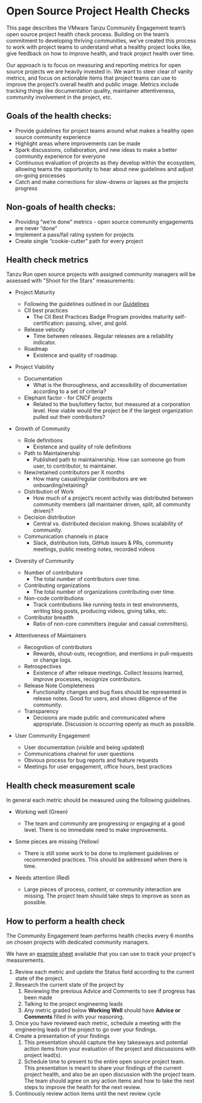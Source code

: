 # Open Source Project Health Checks

This page describes the VMware Tanzu Community Engagement team’s open source project health check process. Building on the team’s commitment to developing thriving communities, we’ve created this process to work with project teams to understand what a healthy project looks like, give feedback on how to improve health, and track project health over time. 

Our approach is to focus on measuring and reporting metrics for open source projects we are heavily invested in. We want to steer clear of vanity metrics, and focus on actionable items that project teams can use to improve the project’s overall health and public image. Metrics include tracking things like documentation quality, maintainer attentiveness, community involvement in the project, etc.

## Goals of the health checks:

- Provide guidelines for project teams around what makes a healthy open source community experience
- Highlight areas where improvements can be made
- Spark discussions, collaboration, and new ideas to make a better community experience for everyone
- Continuous evaluation of projects as they develop within the ecosystem, allowing teams the opportunity to hear about new guidelines and adjust on-going processes
- Catch and make corrections for slow-downs or lapses as the projects progress

## Non-goals of health checks:

- Providing “we’re done” metrics - open source community engagements are never “done”
- Implement a pass/fail rating system for projects
- Create single “cookie-cutter” path for every project

## Health check metrics 

Tanzu Run open source projects with assigned community managers will be assessed with "Shoot for the Stars" measurements:

- Project Maturity
  - Following the guidelines outlined in our [Guidelines](GUIDELINES.md)
  - CII best practices 
    - The CII Best Practices Badge Program provides maturity self-certification: passing, silver, and gold.
  - Release velocity
    - Time between releases. Regular releases are a reliability indicator.
  - Roadmap
    - Existence and quality of roadmap.

- Project Viability
  - Documentation
    - What is the thoroughness, and accessibility of documentation according to a set of criteria?
  - Elephant factor - for CNCF projects
    - Related to the bus/lottery factor, but measured at a corporation level. How viable would the project be if the largest organization pulled out their contributors?

- Growth of Community
  - Role definitions
    - Existence and quality of role definitions
  - Path to Maintainership
    - Published path to maintainership. How can someone go from user, to contributor, to maintainer.
  - New/retained contributors per X months
    - How many casual/regular contributors are we onboarding/retaining?
  - Distribution of Work
    - How much of a project’s recent activity was distributed between community members (all maintainer driven, split, all community driven)?
  - Decision distribution
    - Central vs. distributed decision making. Shows scalability of community.
  - Communication channels in place
    - Slack, distribution lists, GitHub issues & PRs, community meetings, public meeting notes, recorded videos

- Diversity of Community
  - Number of contributors
    - The total number of contributors over time.
  - Contributing organizations
    - The total number of organizations contributing over time.
  - Non-code contributions
    - Track contributions like running tests in test environments, writing blog posts, producing videos, giving talks, etc.
  - Contributor breadth
    - Ratio of non-core committers (regular and casual committers).

- Attentiveness of Maintainers
  - Recognition of contributors
    - Rewards, shout-outs, recognition, and mentions in pull-requests or change logs.
  - Retrospectives
    - Existence of after release meetings. Collect lessons learned, improve processes, recognize contributors.
  - Release Note Completeness
    - Functionality changes and bug fixes should be represented in release notes. Good for users, and shows diligence of the community.
  - Transparency
    - Decisions are made public and communicated where appropriate. Discussion is occurring openly as much as possible.
    
- User Community Engagement
  - User documentation (visible and being updated)
  - Communications channel for user questions
  - Obvious process for bug reports and feature requests
  - Meetings for user engagement, office hours, best practices

## Health check measurement scale

In general each metric should be measured using the following guidelines.

- Working well (Green)
  - The team and community are progressing or engaging at a good level. There is no immediate need to make improvements.

- Some pieces are missing (Yellow)
  - There is still some work to be done to implement guidelines or recommended practices. This should be addressed when there is time.

- Needs attention (Red)
  - Large pieces of process, content, or community interaction are missing. The project team should take steps to improve as soon as possible.

## How to perform a health check

The Community Engagement team performs health checks every 6 months on chosen projects with dedicated community managers.

We have an [example sheet](HEALTHCHECK-SHEET.md) available that you can use to track your project's measurements.

1. Review each metric and update the Status field according to the current state of the project. 
1. Research the current state of the project by 
    1. Reviewing the previous Advice and Comments to see if progress has been made
    1. Talking to the project engineering leads
    1. Any metric graded below **Working Well** should have **Advice or Comments** filled in with your reasoning.
1. Once you have reviewed each metric, schedule a meeting with the engineering leads of the project to go over your findings. 
1. Create a presentation of your findings
    1. This presentation should capture the key takeaways and potential action items from your evaluation of the project and discussions with project lead(s).
    1. Schedule time to present to the entire open source project team. This presentation is meant to share your findings of the current project health, and also be an open discussion with the project team. The team should agree on any action items and how to take the next steps to improve the health for the next review.
1. Continously review action items until the next review cycle
